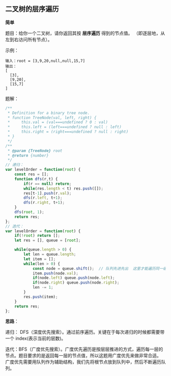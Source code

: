 ## 二叉树的层序遍历

**简单**

题目：给你一个二叉树，请你返回其按 **层序遍历** 得到的节点值。 （即逐层地，从左到右访问所有节点）。

示例：

```
输入：root = [3,9,20,null,null,15,7]
输出：
[
  [3],
  [9,20],
  [15,7]
]
```

题解：

```javascript
/**
 * Definition for a binary tree node.
 * function TreeNode(val, left, right) {
 *     this.val = (val===undefined ? 0 : val)
 *     this.left = (left===undefined ? null : left)
 *     this.right = (right===undefined ? null : right)
 * }
 */
/**
 * @param {TreeNode} root
 * @return {number}
 */
// 递归：
var levelOrder = function(root) {
    const res = [];
    function dfs(r,t) {
        if(r == null) return;
        while(res.length < t) res.push([]);
        res[t-1].push(r.val);
        dfs(r.left, t+1);
        dfs(r.right, t+1);
    }
    dfs(root, 1);
    return res;
};
// 迭代：
var levelOrder = function(root) {
    if(!root) return [];
    let res = [], queue = [root];

    while(queue.length > 0) {
        let len = queue.length;
        let item = [];
        while(len > 0) {
            const node = queue.shift();  // 队列先进先出  这里才能遍历同一级的树
            item.push(node.val);
            if(node.left) queue.push(node.left);
            if(node.right) queue.push(node.right);
            len -= 1;
        }
        res.push(item);
    }
    return res;
};
```

**思路**：

递归： DFS（深度优先搜索）。通过前序遍历。关键在于每次递归的时候都需要带一个 index(表示当前的层数)。

迭代：BFS（广度优先搜索）。广度优先遍历是按层层推进的方式，遍历每一层的节点。题目要求的是返回每一层的节点值，所以这题用广度优先来做非常合适。
广度优先需要用队列作为辅助结构，我们先将根节点放到队列中，然后不断遍历队列。

